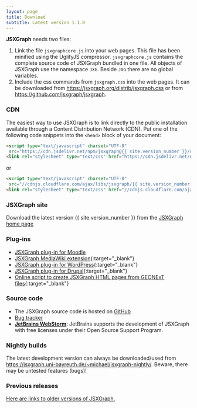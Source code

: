 ```yaml
---
layout: page
title: Download
subtitle: Latest version 1.1.0
---
```


**JSXGraph** needs two files:

1. Link the file `jsxgraphcore.js` into your web pages. This file has been minified using the UglifyJS compressor. `jsxgraphcore.js` contains the complete source code of JSXGraph bundled in one file. All objects of JSXGraph use the namespace `JXG`. Beside `JXG` there are no global variables.
2. Include the css commands from `jsxgraph.css` into the web pages. It can be downloaded from <https://jsxgraph.org/distrib/jsxgraph.css> or from <https://github.com/jsxgraph/jsxgraph>.

### CDN

The easiest way to use JSXGraph is to link directly to the public installation available through a Content Distribution Network (CDN). 
Put one of the following code snippets into the `<head>` block of your document:

```html
<script type="text/javascript" charset="UTF-8"
 src="https://cdn.jsdelivr.net/npm/jsxgraph@{{ site.version_number }}/distrib/jsxgraphcore.js"></script>
<link rel="stylesheet" type="text/css" href="https://cdn.jsdelivr.net/npm/jsxgraph@{{ site.version_number }}/distrib/jsxgraph.css" />
```

or

```html
<script type="text/javascript" charset="UTF-8"
 src="//cdnjs.cloudflare.com/ajax/libs/jsxgraph/{{ site.version_number }}/jsxgraphcore.js"></script>
<link rel="stylesheet" type="text/css" href="//cdnjs.cloudflare.com/ajax/libs/jsxgraph/{{ site.version_number }}/jsxgraph.css" />
```

### JSXGraph site
Download the latest version {{ site.version_number }} from the [JSXGraph home page](https://jsxgraph.org/distrib/jsxgraphcore.js)


### Plug-ins
* [JSXGraph plug-in for Moodle](https://github.com/jsxgraph/moodle-jsxgraph-plugin)
* [JSXGraph MediaWiki extension](https://www.mediawiki.org/wiki/Extension:JSXGraph){:target="_blank"}
* [JSXGraph plug-in for WordPress](https://wordpress.org/extend/plugins/jsxgraph){:target="_blank"}
* [JSXGraph plug-in for Drupal](https://drupal.org/project/jsxgraph){:target="_blank"}
* [Online script to create JSXGraph HTML pages from GEONExT files](http://did.mat.uni-bayreuth.de/~matthias/jsxgraph/creator){:target="_blank"}

### Source code

* The JSXGraph source code is hosted on [GitHub](https://github.com/jsxgraph/jsxgraph)
* [Bug tracker](https://github.com/jsxgraph/jsxgraph/issues)
* **[JetBrains WebStorm](https://www.jetbrains.com/webstorm/)**: JetBrains supports the development of JSXGraph with free licenses under their Open Source Support Program.

### Nightly builds

The latest development version can always be downloaded/used from <https://jsxgraph.uni-bayreuth.de/~michael/jsxgraph-nightly/>.
Beware, there may be untested features (bugs)!

### Previous releases

[Here are links to older versions of JSXGraph.](https://jsxgraph.org/wp/previousreleases/)
